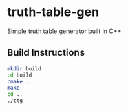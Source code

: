 # truth-table-gen

Simple truth table generator built in C++

## Build Instructions

```bash
mkdir build
cd build
cmake ..
make
cd ..
./ttg

```
